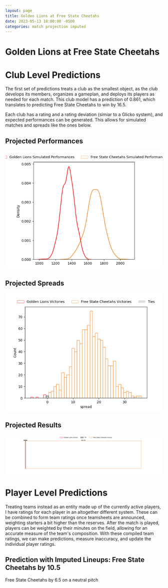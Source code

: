 ```yaml
---  
layout: page  
title: Golden Lions at Free State Cheetahs  
date: 2023-05-13 18:00:00 -0500  
categories: match projection imputed  
---
```

# Golden Lions at Free State Cheetahs

# Club Level Predictions


The first set of predictions treats a club as the smallest object, as the club develops its members, organizes a gameplan, and deploys its players as needed for each match. This club model has a prediction of 0.861, which translates to predicting Free State Cheetahs to win by 16.5.

Each club has a rating and a rating deviation (simiar to a Glicko system), and expected performances can be generated. This allows for simulated matches and spreads like the ones below.
## Projected Performances


![Projected Performances](plots/performances_2023-05-13-FreeStateCheetahs-GoldenLions.png)
## Projected Spreads


![Projected Spreads](plots/spreads_2023-05-13-FreeStateCheetahs-GoldenLions.png)
## Projected Results


![Projected Results](plots/resultbar_2023-05-13-FreeStateCheetahs-GoldenLions.png)
# Player Level Predictions


Treating teams instead as an entity made up of the currently active players, I have ratings for each player in an altogether different system. These can be combined to form team ratings once teamsheets are announced, weighting starters a bit higher than the reserves. After the match is played, players can be weighted by their minutes on the field, allowing for an accurate measure of the team's composition. With these compiled team ratings, we can make predictions, measure inaccuracy, and update the individual player ratings.
## Prediction with Imputed Lineups: Free State Cheetahs by 10.5


Free State Cheetahs by 6.5 on a neutral pitch


